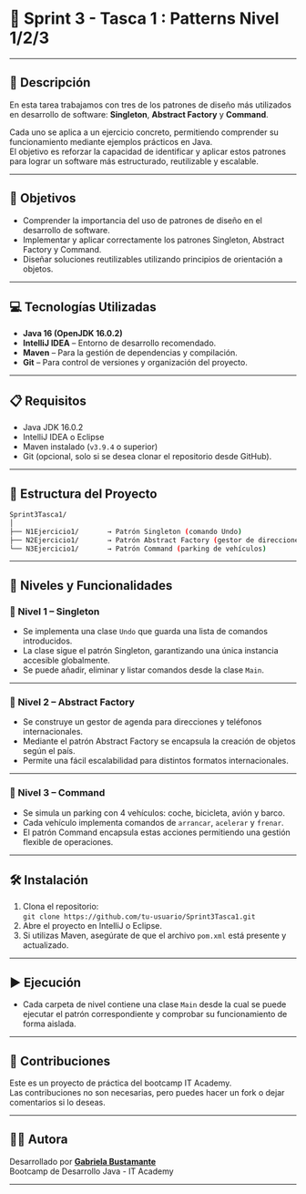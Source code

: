 # 🚨 Sprint 3 - Tasca 1 : Patterns Nivel 1/2/3

---

## 📄 Descripción

En esta tarea trabajamos con tres de los patrones de diseño más utilizados en desarrollo de software: **Singleton**, **Abstract Factory** y **Command**.

Cada uno se aplica a un ejercicio concreto, permitiendo comprender su funcionamiento mediante ejemplos prácticos en Java.  
El objetivo es reforzar la capacidad de identificar y aplicar estos patrones para lograr un software más estructurado, reutilizable y escalable.

---

## 🎯 Objetivos

- Comprender la importancia del uso de patrones de diseño en el desarrollo de software.
- Implementar y aplicar correctamente los patrones Singleton, Abstract Factory y Command.
- Diseñar soluciones reutilizables utilizando principios de orientación a objetos.

---

## 💻 Tecnologías Utilizadas

- **Java 16 (OpenJDK 16.0.2)**
- **IntelliJ IDEA** – Entorno de desarrollo recomendado.
- **Maven** – Para la gestión de dependencias y compilación.
- **Git** – Para control de versiones y organización del proyecto.
---

## 📋 Requisitos

- Java JDK 16.0.2
- IntelliJ IDEA o Eclipse
- Maven instalado (`v3.9.4` o superior)
- Git (opcional, solo si se desea clonar el repositorio desde GitHub).

---

## 📁 Estructura del Proyecto

```bash
Sprint3Tasca1/
│
├── N1Ejercicio1/       → Patrón Singleton (comando Undo)
├── N2Ejercicio1/       → Patrón Abstract Factory (gestor de direcciones y teléfonos)
└── N3Ejercicio1/       → Patrón Command (parking de vehículos)
```

---

## 🧪 Niveles y Funcionalidades

### 🔹 Nivel 1  – Singleton

- Se implementa una clase `Undo` que guarda una lista de comandos introducidos.
- La clase sigue el patrón Singleton, garantizando una única instancia accesible globalmente.
- Se puede añadir, eliminar y listar comandos desde la clase `Main`.
 ---

### 🔸 Nivel 2 – Abstract Factory

- Se construye un gestor de agenda para direcciones y teléfonos internacionales.
- Mediante el patrón Abstract Factory se encapsula la creación de objetos según el país.
- Permite una fácil escalabilidad para distintos formatos internacionales.

---

### 🔺 Nivel 3 – Command

- Se simula un parking con 4 vehículos: coche, bicicleta, avión y barco.
- Cada vehículo implementa comandos de `arrancar`, `acelerar` y `frenar`.
- El patrón Command encapsula estas acciones permitiendo una gestión flexible de operaciones.

---

## 🛠️ Instalación

1. Clona el repositorio:  
   `git clone https://github.com/tu-usuario/Sprint3Tasca1.git`
2. Abre el proyecto en IntelliJ o Eclipse.
3. Si utilizas Maven, asegúrate de que el archivo `pom.xml` está presente y actualizado.

---

## ▶️ Ejecución

- Cada carpeta de nivel contiene una clase `Main` desde la cual se puede ejecutar el patrón correspondiente y comprobar su funcionamiento de forma aislada.

---

## 🤝 Contribuciones

Este es un proyecto de práctica del bootcamp IT Academy.    
Las contribuciones no son necesarias, pero puedes hacer un fork o dejar comentarios si lo deseas.
  
---

## 👩‍💻 Autora

Desarrollado por **[Gabriela Bustamante](https://github.com/GabyB73)**  
Bootcamp de Desarrollo Java - IT Academy


---
